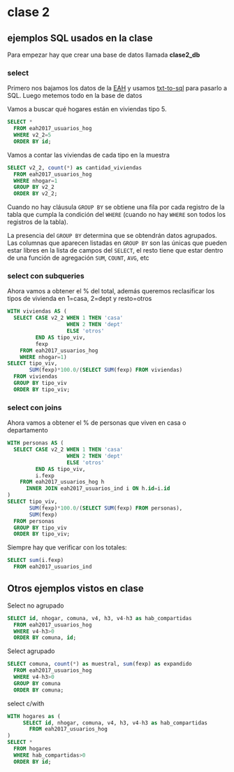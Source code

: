 # clase 2

## ejemplos SQL usados en la clase

Para empezar hay que crear una base de datos llamada **clase2_db**


### select

Primero nos bajamos los datos de la [EAH](https://www.estadisticaciudad.gob.ar/eyc/?p=86240) y
usamos [txt-to-sql](http://codenautas.com/txt-to-sql) para pasarlo a SQL. Luego metemos todo en la base de datos

Vamos a buscar qué hogares están en viviendas tipo 5. 

```sql
SELECT * 
  FROM eah2017_usuarios_hog
  WHERE v2_2=5
  ORDER BY id;
```

Vamos a contar las viviendas de cada tipo en la muestra

```sql
SELECT v2_2, count(*) as cantidad_viviendas
  FROM eah2017_usuarios_hog
  WHERE nhogar=1
  GROUP BY v2_2
  ORDER BY v2_2;
```

Cuando no hay cláusula `GROUP BY` se obtiene una fila por cada registro de la tabla que cumpla la condición del `WHERE` 
(cuando no hay `WHERE` son todos los registros de la tabla).

La presencia del `GROUP BY` determina que se obtendrán datos agrupados. 
Las columnas que aparecen listadas en `GROUP BY` son las únicas que pueden estar libres en la lista de campos del `SELECT`, 
el resto tiene que estar dentro de una función de agregación `SUM`, `COUNT`, `AVG`, etc

### select con subqueries

Ahora vamos a obtener el % del total, además queremos reclasificar los tipos de vivienda en 1=casa, 2=dept y resto=otros
```sql
WITH viviendas AS (
  SELECT CASE v2_2 WHEN 1 THEN 'casa' 
                   WHEN 2 THEN 'dept' 
                   ELSE 'otros' 
         END AS tipo_viv,
         fexp
    FROM eah2017_usuarios_hog
    WHERE nhogar=1)
SELECT tipo_viv, 
       SUM(fexp)*100.0/(SELECT SUM(fexp) FROM viviendas)
  FROM viviendas
  GROUP BY tipo_viv
  ORDER BY tipo_viv;
```

### select con joins

Ahora vamos a obtener el % de personas que viven en casa o departamento
```sql
WITH personas AS (
  SELECT CASE v2_2 WHEN 1 THEN 'casa' 
                   WHEN 2 THEN 'dept' 
                   ELSE 'otros' 
         END AS tipo_viv,
         i.fexp
    FROM eah2017_usuarios_hog h
      INNER JOIN eah2017_usuarios_ind i ON h.id=i.id
)
SELECT tipo_viv, 
       SUM(fexp)*100.0/(SELECT SUM(fexp) FROM personas),
       SUM(fexp)
  FROM personas
  GROUP BY tipo_viv
  ORDER BY tipo_viv;
```

Siempre hay que verificar con los totales:

```sql
SELECT sum(i.fexp)
  FROM eah2017_usuarios_ind
```

## Otros ejemplos vistos en clase

Select no agrupado

```sql
SELECT id, nhogar, comuna, v4, h3, v4-h3 as hab_compartidas
  FROM eah2017_usuarios_hog
  WHERE v4-h3>0
  ORDER BY comuna, id;

```

Select agrupado

```sql
SELECT comuna, count(*) as muestral, sum(fexp) as expandido
  FROM eah2017_usuarios_hog
  WHERE v4-h3>0
  GROUP BY comuna
  ORDER BY comuna;
```

select c/with

```sql
WITH hogares as (
     SELECT id, nhogar, comuna, v4, h3, v4-h3 as hab_compartidas
       FROM eah2017_usuarios_hog
)
SELECT *
  FROM hogares
  WHERE hab_compartidas>0
  ORDER BY id;
```
